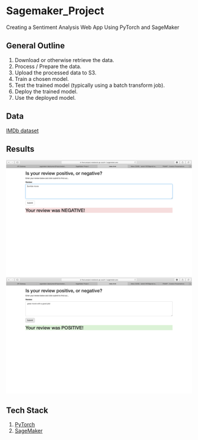 # Sagemaker_Project
Creating a Sentiment Analysis Web App Using PyTorch and SageMaker

## General Outline

1. Download or otherwise retrieve the data.
2. Process / Prepare the data.
3. Upload the processed data to S3.
4. Train a chosen model.
5. Test the trained model (typically using a batch transform job).
6. Deploy the trained model.
7. Use the deployed model.

## Data
[IMDb dataset](http://ai.stanford.edu/~amaas/data/sentiment/)

## Results
<img src="Assets/1.jpg">
<img src="Assets/2.jpg">

## Tech Stack
1. [PyTorch](https://pytorch.org/)
2. [SageMaker](https://aws.amazon.com/sagemaker/)
